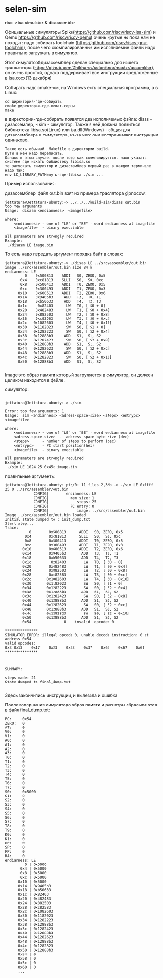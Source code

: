 # selen-sim
risc-v isa simulator & disassembler

Официальные симуляторы Spike(https://github.com/riscv/riscv-isa-sim) и Qemu(https://github.com/riscv/riscv-qemu) очень крутые но пока нам не походят:
надо собирать toolchain (https://github.com/riscv/riscv-gnu-toolchain), после чего скомпилированные им исполняемые файлы надо правильно загружать в симулятор.

Этот симулятор&дизассемблер сделан специaльно для нашего транслятора (https://github.com/Zhikharev/selen/tree/master/assembler), он очень простой, однако поддерживает все инструкции предложенные в Isa.docx(13 декабря) 

Собирать надо cmake-ом, на Windows есть специальная программа, а в Linux:
```
cd директория-где-собирать
cmake директория-где-лежат-сорцы
make
```

в директории-где-собирать появятся два исполняемых файла: disas - дизассемлер, и sim - симулятор.
Также в ней должна появиться библиотекa libisa.so(Linux) или isa.dll(Windows) -  общая для дизассемблера и симулятора, 
из-за чего они воспринимают инструкции одинаково.

```
Также есть обычный  Makefile в директории build.
Пути в нем надо переписать.
Однако в этом случае, после того как скомпилируется, надо указать системе где искать библиотеку libisa.so,
те запускать симулятор и дизассемблер первый раз в каждом терминале надо так:
env LD_LIBRARY_PATH=путь-где-libisa ./sim ...
```

Пример использования:

дизассемблер,  файл out.bin взят из примера траслятора gipnocow:
```
jettatura@Jettatura-ubunty:-> ../../../build-sim/disas out.bin
too few arguments
Usage:	disasm <endianness>  <imagefile>

where:
	<endianness> - one of "LE" or "BE" - word endianness at imagefile
	<imagefile>  - binary executable

all parameters are strongly required
Example: 
 ./disasm LE image.bin
```
То есть надо передать аргумент порядка байт в словах:
```
jettatura@Jettatura-ubunty:-> ./disas LE ../src/assembler/out.bin
image ../src/assembler/out.bin size 84 b
endianness: LE
         0	  0x500813	  ADDI	 S0, ZERO, 0x5
       0x4	  0xc81813	  SLLI	 S0,  S0, 0xc
       0x8	  0x500413	  ADDI	 T0, ZERO, 0x5
       0xc	  0x300493	  ADDI	 T1, ZERO, 0x3
      0x10	  0x600513	  ADDI	 T2, ZERO, 0x6
      0x14	  0x9405b3	   ADD	 T3,  T0, T1
      0x18	  0xb50633	   ADD	 T4,  T2, T3
      0x1c	   0x82403	    LW	 T0, [ S0 + 0]
      0x20	  0x482483	    LW	 T1, [ S0 + 0x4]
      0x24	  0x882503	    LW	 T2, [ S0 + 0x8]
      0x28	  0xc82583	    LW	 T3, [ S0 + 0xc]
      0x2c	 0x1082603	    LW	 T4, [ S0 + 0x10]
      0x30	 0x1182023	    SW	 S0, [ S1 + 0]
      0x34	 0x1282223	    SW	 S0, [ S2 + 0x4]
      0x38	 0x12888b3	   ADD	 S1,  S1, S2
      0x3c	 0x1282423	    SW	 S0, [ S2 + 0x8]
      0x40	 0x12888b3	   ADD	 S1,  S1, S2
      0x44	 0x1282623	    SW	 S0, [ S2 + 0xc]
      0x48	 0x12888b3	   ADD	 S1,  S1, S2
      0x4c	 0x1282823	    SW	 S0, [ S2 + 0x10]
      0x50	 0x12888b3	   ADD	 S1,  S1, S2


```

Image это образ памяти который загружается в симулятор, он должен целиком находится в файле.

симулятор:
```

jettatura@Jettatura-ubunty:-> ./sim

Error: too few arguments: 1
Usage:	sim <endianness> <adress-space-size> <steps> <entrypc> <imagefile>

where:
    <endianness> - one of "LE" or "BE" - word endianness at imagefile
    <adress-space-size>  -  address space byte size (dec)
    <steps>      - number of steps to perform (dec)
    <entrypc>    - PC start position(hex)
    <imagefile>  - binary executable

all parameters are strongly required
Example:
 ./sim LE 1024 25 0x45c image.bin
```

правильные аргументы:

```
jettatura@Jettatura-ubunty: pts/0: 11 files 2,3Mb -> ./sim LE 0xffff 25 0 ../src/assembler/out.bin
             CONFIG|        endianness: LE
             CONFIG|          mem size: 1
             CONFIG|             steps: 25
             CONFIG|          PC entry: 0
             CONFIG|             image: ../src/assembler/out.bin
Image ../src/assembler/out.bin loaded
Initial state dumped to : init_dump.txt
Start step...
Trace:
           0	    0x500813	  ADDI	 S0, ZERO, 0x5
         0x4	    0xc81813	  SLLI	 S0,  S0, 0xc
         0x8	    0x500413	  ADDI	 T0, ZERO, 0x5
         0xc	    0x300493	  ADDI	 T1, ZERO, 0x3
        0x10	    0x600513	  ADDI	 T2, ZERO, 0x6
        0x14	    0x9405b3	   ADD	 T3,  T0, T1
        0x18	    0xb50633	   ADD	 T4,  T2, T3
        0x1c	     0x82403	    LW	 T0, [ S0 + 0]
        0x20	    0x482483	    LW	 T1, [ S0 + 0x4]
        0x24	    0x882503	    LW	 T2, [ S0 + 0x8]
        0x28	    0xc82583	    LW	 T3, [ S0 + 0xc]
        0x2c	   0x1082603	    LW	 T4, [ S0 + 0x10]
        0x30	   0x1182023	    SW	 S0, [ S1 + 0]
        0x34	   0x1282223	    SW	 S0, [ S2 + 0x4]
        0x38	   0x12888b3	   ADD	 S1,  S1, S2
        0x3c	   0x1282423	    SW	 S0, [ S2 + 0x8]
        0x40	   0x12888b3	   ADD	 S1,  S1, S2
        0x44	   0x1282623	    SW	 S0, [ S2 + 0xc]
        0x48	   0x12888b3	   ADD	 S1,  S1, S2
        0x4c	   0x1282823	    SW	 S0, [ S2 + 0x10]
        0x50	   0x12888b3	   ADD	 S1,  S1, S2
        0x54	           0	invalid, opcode: 0

***************
SIMULATOR ERROR: illegal opcode 0, unable decode instruction: 0 at address 0x54
valid opcodes:
0x3	0x13	0x17	0x23	0x33	0x37	0x63	0x67	0x6f
***************



SUMMARY:

steps made: 21
State dumped to final_dump.txt


```

Здесь закончились инструкции, и вылезала и ошибка

После завершения симулятора образ памяти и регистры сбрасываются в файл final_dump.txt:

```
PC:     0x54
ZERO:   0
AT:     0
V0:     0
V1:     0
A0:     0
A1:     0
A2:     0
A3:     0
T0:     0
T1:     0
T2:     0
T3:     0
T4:     0
T5:     0
T6:     0
T7:     0
S0:     0x5000
S1:     0
S2:     0
S3:     0
S4:     0
S5:     0
S6:     0
S7:     0
T8:     0
T9:     0
K0:     0
K1:     0
GP:     0
SP:     0
FP:     0
RA:     0
endianness: LE
         0 | 0x5000
       0x4 | 0x5000
       0x8 | 0x5000
       0xc | 0x5000
      0x10 | 0x5000
      0x14 | 0x9405b3
      0x18 | 0xb50633
      0x1c | 0x82403
      0x20 | 0x482483
      0x24 | 0x882503
      0x28 | 0xc82583
      0x2c | 0x1082603
      0x30 | 0x1182023
      0x34 | 0x1282223
      0x38 | 0x12888b3
      0x3c | 0x1282423
      0x40 | 0x12888b3
      0x44 | 0x1282623
      0x48 | 0x12888b3
      0x4c | 0x1282823
      0x50 | 0x12888b3
      0x54 | 0
      0x58 | 0
      0x5c | 0
      0x60 | 0
      ...
```


